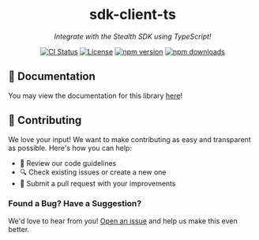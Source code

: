 <div align="center">

# sdk-client-ts

_Integrate with the Stealth SDK using TypeScript!_

[![CI Status](https://github.com/stealth-studios/sdk-client-ts/actions/workflows/ci-ts.yaml/badge.svg)](https://github.com/stealth-studios/sdk-client-ts/actions/workflows/ci-ts.yaml)
[![License](https://img.shields.io/github/license/stealth-studios/sdk-client-ts)](https://github.com/stealth-studios/sdk-client-ts/blob/main/LICENSE)
[![npm version](https://img.shields.io/npm/v/@stealthstudios/sdk-client-ts)](https://www.npmjs.com/package/@stealthstudios/sdk-client-ts)
[![npm downloads](https://img.shields.io/npm/dm/@stealthstudios/sdk-client-ts)](https://www.npmjs.com/package/@stealthstudios/sdk-client-ts)

</div>

## 📖 Documentation

You may view the documentation for this library [here](https://docs.stealthsdk.com/clients/typescript)!

## 🤝 Contributing

We love your input! We want to make contributing as easy and transparent as possible. Here's how you can help:

- 📖 Review our code guidelines
- 🔍 Check existing issues or create a new one
- 🚀 Submit a pull request with your improvements

### Found a Bug? Have a Suggestion?

We'd love to hear from you! [Open an issue](https://github.com/stealth-studios/sdk-client-ts/issues/new) and help us make this even better.
